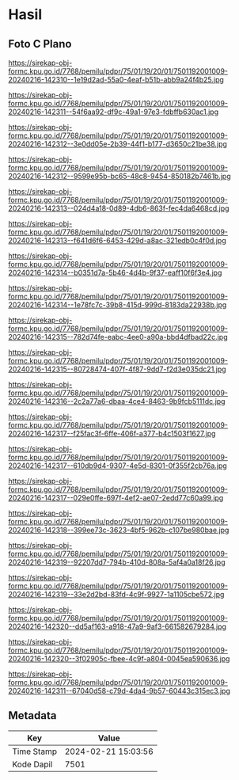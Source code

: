 # Hasil

## Foto C Plano

https://sirekap-obj-formc.kpu.go.id/7768/pemilu/pdpr/75/01/19/20/01/7501192001009-20240216-142310--1e19d2ad-55a0-4eaf-b51b-abb9a24f4b25.jpg

https://sirekap-obj-formc.kpu.go.id/7768/pemilu/pdpr/75/01/19/20/01/7501192001009-20240216-142311--54f6aa92-df9c-49a1-97e3-fdbffb630ac1.jpg

https://sirekap-obj-formc.kpu.go.id/7768/pemilu/pdpr/75/01/19/20/01/7501192001009-20240216-142312--3e0dd05e-2b39-44f1-b177-d3650c21be38.jpg

https://sirekap-obj-formc.kpu.go.id/7768/pemilu/pdpr/75/01/19/20/01/7501192001009-20240216-142312--9599e95b-bc65-48c8-9454-850182b7461b.jpg

https://sirekap-obj-formc.kpu.go.id/7768/pemilu/pdpr/75/01/19/20/01/7501192001009-20240216-142313--024d4a18-0d89-4db6-863f-fec4da6468cd.jpg

https://sirekap-obj-formc.kpu.go.id/7768/pemilu/pdpr/75/01/19/20/01/7501192001009-20240216-142313--f641d6f6-6453-429d-a8ac-321edb0c4f0d.jpg

https://sirekap-obj-formc.kpu.go.id/7768/pemilu/pdpr/75/01/19/20/01/7501192001009-20240216-142314--b0351d7a-5b46-4d4b-9f37-eaff10f6f3e4.jpg

https://sirekap-obj-formc.kpu.go.id/7768/pemilu/pdpr/75/01/19/20/01/7501192001009-20240216-142314--1e78fc7c-39b8-415d-999d-8183da22938b.jpg

https://sirekap-obj-formc.kpu.go.id/7768/pemilu/pdpr/75/01/19/20/01/7501192001009-20240216-142315--782d74fe-eabc-4ee0-a90a-bbd4dfbad22c.jpg

https://sirekap-obj-formc.kpu.go.id/7768/pemilu/pdpr/75/01/19/20/01/7501192001009-20240216-142315--80728474-407f-4f87-9dd7-f2d3e035dc21.jpg

https://sirekap-obj-formc.kpu.go.id/7768/pemilu/pdpr/75/01/19/20/01/7501192001009-20240216-142316--2c2a77a6-dbaa-4ce4-8463-9b9fcb5111dc.jpg

https://sirekap-obj-formc.kpu.go.id/7768/pemilu/pdpr/75/01/19/20/01/7501192001009-20240216-142317--f25fac3f-6ffe-406f-a377-b4c1503f1627.jpg

https://sirekap-obj-formc.kpu.go.id/7768/pemilu/pdpr/75/01/19/20/01/7501192001009-20240216-142317--610db9d4-9307-4e5d-8301-0f355f2cb76a.jpg

https://sirekap-obj-formc.kpu.go.id/7768/pemilu/pdpr/75/01/19/20/01/7501192001009-20240216-142317--029e0ffe-697f-4ef2-ae07-2edd77c60a99.jpg

https://sirekap-obj-formc.kpu.go.id/7768/pemilu/pdpr/75/01/19/20/01/7501192001009-20240216-142318--399ee73c-3623-4bf5-962b-c107be980bae.jpg

https://sirekap-obj-formc.kpu.go.id/7768/pemilu/pdpr/75/01/19/20/01/7501192001009-20240216-142319--92207dd7-794b-410d-808a-5af4a0a18f26.jpg

https://sirekap-obj-formc.kpu.go.id/7768/pemilu/pdpr/75/01/19/20/01/7501192001009-20240216-142319--33e2d2bd-83fd-4c9f-9927-1a1105cbe572.jpg

https://sirekap-obj-formc.kpu.go.id/7768/pemilu/pdpr/75/01/19/20/01/7501192001009-20240216-142320--dd5af163-a918-47a9-9af3-661582679284.jpg

https://sirekap-obj-formc.kpu.go.id/7768/pemilu/pdpr/75/01/19/20/01/7501192001009-20240216-142320--3f02905c-fbee-4c9f-a804-0045ea590636.jpg

https://sirekap-obj-formc.kpu.go.id/7768/pemilu/pdpr/75/01/19/20/01/7501192001009-20240216-142311--67040d58-c79d-4da4-9b57-60443c315ec3.jpg


## Metadata

| Key        | Value               |
| ---------- | ------------------- |
| Time Stamp | 2024-02-21 15:03:56 |
| Kode Dapil | 7501                |



